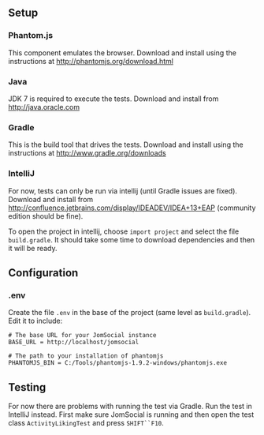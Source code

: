 ## Setup

### Phantom.js

This component emulates the browser. Download and install using the instructions at http://phantomjs.org/download.html

### Java

JDK 7 is required to execute the tests. Download and install from http://java.oracle.com

### Gradle

This is the build tool that drives the tests. Download and install using the instructions at http://www.gradle.org/downloads

### IntelliJ

For now, tests can only be run via intellij (until Gradle issues are fixed). Download and install from
http://confluence.jetbrains.com/display/IDEADEV/IDEA+13+EAP (community edition should be fine).

To open the project in intellij, choose `import project` and select the file `build.gradle`. It should take some time
to download dependencies and then it will be ready.

## Configuration

### .env

Create the file `.env` in the base of the project (same level as `build.gradle`). Edit it to include:

    # The base URL for your JomSocial instance
    BASE_URL = http://localhost/jomsocial

    # The path to your installation of phantomjs
    PHANTOMJS_BIN = C:/Tools/phantomjs-1.9.2-windows/phantomjs.exe

## Testing

For now there are problems with running the test via Gradle. Run the test in IntelliJ instead. First make sure JomSocial
is running and then open the test class `ActivityLikingTest` and press `SHIFT``F10`.

